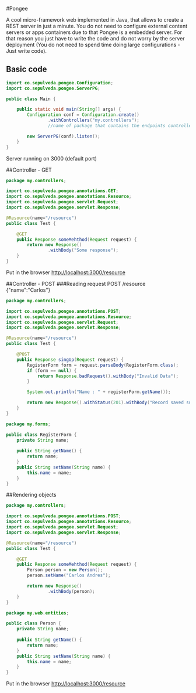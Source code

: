 #Pongee

A cool micro-framework web implemented in Java, that allows to create a REST server in just a minute. You do not need to configure external content servers or apps containers due to that Pongee is a embedded server. For that reason you just have to write the code and do not worry by the server deployment (You do not need to spend time doing large configurations - Just write code).

## Basic code
```java
import co.sepulveda.pongee.Configuration;
import co.sepulveda.pongee.ServerPG;

public class Main {

    public static void main(String[] args) {
        Configuration conf = Configuration.create()
                .withControllers("my.controllers");
        	    //name of package that contains the endpoints controllers

        new ServerPG(conf).listen();
    }
}
```
Server running on 3000 (default port)

##Controller - GET
```java
package my.controllers;

import co.sepulveda.pongee.annotations.GET;
import co.sepulveda.pongee.annotations.Resource;
import co.sepulveda.pongee.servlet.Request;
import co.sepulveda.pongee.servlet.Response;

@Resource(name="/resource")
public class Test {

    @GET
    public Response someMehthod(Request request) {
        return new Response()
                .withBody("Some response");
    }
}
```
Put in the browser [http://localhost:3000/resource](http://localhost:3000/resource)

##Controller - POST
###Reading request
POST  /resource  {"name":"Carlos"}
```java
package my.controllers;

import co.sepulveda.pongee.annotations.POST;
import co.sepulveda.pongee.annotations.Resource;
import co.sepulveda.pongee.servlet.Request;
import co.sepulveda.pongee.servlet.Response;

@Resource(name="/resource")
public class Test {

    @POST
    public Response singUp(Request request) {
        RegisterForm form = request.parseBody(RegisterForm.class);
        if (form == null) {
            return Response.badRequest().withBody("Invalid Data");
        }

        System.out.println("Name : " + registerForm.getName());

        return new Response().withStatus(201).withBody("Record saved successfully");
    }
}
```
```java
package my.forms;

public class RegisterForm {
    private String name;
    
    public String getName() {
        return name;
    }
    public String setName(String name) {
        this.name = name;
    }
}
```

##Rendering objects
```java
package my.controllers;

import co.sepulveda.pongee.annotations.POST;
import co.sepulveda.pongee.annotations.Resource;
import co.sepulveda.pongee.servlet.Request;
import co.sepulveda.pongee.servlet.Response;

@Resource(name="/resource")
public class Test {

    @GET
    public Response someMehthod(Request request) {
        Person person = new Person();
        person.setName("Carlos Andres");

        return new Response()
                .withBody(person);
    }
}
```
```java
package my.web.entities;

public class Person {
    private String name;
    
    public String getName() {
        return name;
    }
    public String setName(String name) {
        this.name = name;
    }
}
```
Put in the browser [http://localhost:3000/resource](http://localhost:3000/resource)
